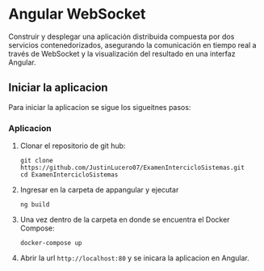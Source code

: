 # Angular WebSocket 

Construir y desplegar una aplicación distribuida compuesta por dos servicios contenedorizados, asegurando la comunicación en tiempo real a través de WebSocket y la visualización del resultado en una interfaz Angular.

## Iniciar la aplicacion

Para iniciar la aplicacion se sigue los sigueitnes pasos:
### Aplicacion

1. Clonar el repositorio de git hub:
   ```
   git clone https://github.com/JustinLucero07/ExamenIntercicloSistemas.git
   cd ExamenIntercicloSistemas
   ```
2. Ingresar en la carpeta de appangular y ejecutar
   ```
   ng build
   ```
3. Una vez dentro de la carpeta en donde se encuentra el Docker Compose:
   ```
   docker-compose up
   ```

4. Abrir la url `http://localhost:80` y se inicara la aplicacion en Angular.
